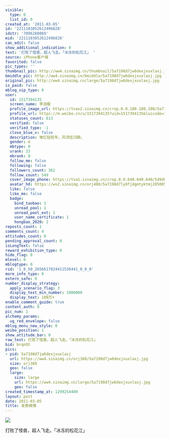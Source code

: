 ```yaml
---
visible:
  type: 0
  list_id: 0
created_at: '2011-03-05'
id: '2211103052612496828'
idstr: '7096288069'
mid: '2211103052612496828'
can_edit: false
show_additional_indication: 0
text: '打败了怪兽，超人飞走。「冰冻的松花江」 '
source: iPhone客户端
favorited: false
pic_types: ''
thumbnail_pic: http://ww4.sinaimg.cn/thumbnail/5a7198d7jw6dexjxuxlaxj.jpg
bmiddle_pic: http://ww4.sinaimg.cn/bmiddle/5a7198d7jw6dexjxuxlaxj.jpg
original_pic: http://ww4.sinaimg.cn/large/5a7198d7jw6dexjxuxlaxj.jpg
is_paid: false
mblog_vip_type: 0
user:
  id: 1517394135
  screen_name: 李消极
  profile_image_url: https://tvax2.sinaimg.cn/crop.0.0.180.180.180/5a7198d7ly8fjdgmtyktmj20500500so.jpg?KID=imgbed,tva&Expires=1606400236&ssig=3uIUDnZHXc
  profile_url: https://m.weibo.cn/u/1517394135?uid=1517394135&luicode=10000011&lfid=2304131517394135_-_WEIBO_SECOND_PROFILE_WEIBO
  statuses_count: 613
  verified: false
  verified_type: -1
  close_blue_v: false
  description: 唯忆轻狂年，风流任沉醉。
  gender: m
  mbtype: 0
  urank: 33
  mbrank: 0
  follow_me: false
  following: false
  followers_count: 362
  follow_count: 549
  cover_image_phone: https://tva1.sinaimg.cn/crop.0.0.640.640.640/549d0121tw1egm1kjly3jj20hs0hsq4f.jpg
  avatar_hd: https://wx2.sinaimg.cn/orj480/5a7198d7ly8fjdgmtyktmj20500500so.jpg
  like: false
  like_me: false
  badge:
    bind_taobao: 1
    unread_pool: 1
    unread_pool_ext: 1
    user_name_certificate: 1
    hongbao_2020: 2
reposts_count: 1
comments_count: 4
attitudes_count: 0
pending_approval_count: 0
isLongText: false
reward_exhibition_type: 0
hide_flag: 0
mlevel: 0
mblogtype: 0
rid: '1_0_50_2656617824411536441_0_0_0'
more_info_type: 0
extern_safe: 0
number_display_strategy:
  apply_scenario_flag: 3
  display_text_min_number: 1000000
  display_text: 100万+
enable_comment_guide: true
content_auth: 0
pic_num: 1
alchemy_params:
  ug_red_envelope: false
mblog_menu_new_style: 0
weibo_position: 1
show_attitude_bar: 0
raw_text: 打败了怪兽，超人飞走。「冰冻的松花江」 ​​​
bid: brqnOt
pics:
- pid: 5a7198d7jw6dexjxuxlaxj
  url: https://ww4.sinaimg.cn/orj360/5a7198d7jw6dexjxuxlaxj.jpg
  size: orj360
  geo: false
  large:
    size: large
    url: https://ww4.sinaimg.cn/large/5a7198d7jw6dexjxuxlaxj.jpg
    geo: false
created_timestamp_at: 1299254400
layout: post
date: 2011-03-05
title: 发表微博
---
```


![](https://image.baidu.com/search/down?url=http://ww4.sinaimg.cn/large/5a7198d7jw6dexjxuxlaxj.jpg)

打败了怪兽，超人飞走。「冰冻的松花江」 

